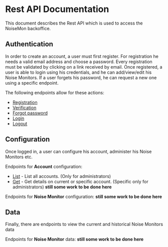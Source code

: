 # Rest API Documentation
This document describes the Rest API which is used to access the NoiseMon backoffice.

## Authentication
In order to create an account, a user must first register. For registration he needs a valid email address and choose a password. Every registration must be validated by clicking on a link received by email.
Once registered, a user is able to login using his credentials, and he can add/view/edit his Noise Monitors.
If a user forgets his password, he can request a new one using a specific endpoint.

The following endpoints allow for these actions:
  * [Registration](./Auth/Register.md)
  * [Verification](./Auth/Verify.md)
  * [Forgot password](./Auth/ForgotPassword.md)
  * [Login](./Auth/Login.md)
  * [Logout](./Auth/Logout.md)

## Configuration
Once logged in, a user can configure his account, administer his Noise Monitors etc.

Endpoints for **Account** configuration:
 * [List](./api/account/List.md) - List all accounts. (Only for administrators)
 * [Get](./api/account/Get.md) - Get details on current or specific account. (Specific only for administrators)
**still some work to be done here**

Endpoints for **Noise Monitor** configuration:
**still some work to be done here**

## Data
Finally, there are endpoints to view the current and historical Noise Monitors data

Endpoints for **Noise Monitor** data:
**still some work to be done here**
